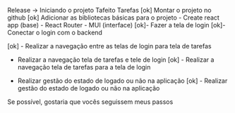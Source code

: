 Release -> Iniciando o projeto Tafeito
Tarefas
[ok] Montar o projeto no github
[ok] Adicionar as bibliotecas básicas para o projeto
    - Create react app (base)
    - React Router
    - MUI (interface)
[ok]- Fazer a tela de login
[ok]- Conectar o login com o backend


[ok] - Realizar a navegação entre as telas de login para tela de tarefas
- Realizar a navegação tela de tarefas e tele de login
[ok] - Realizar a navegação tela de tarefas para a tela de login

- Realizar gestão do estado de logado ou não na aplicação
[ok] - Realizar gestão do estado de logado ou não na aplicação

Se possível, gostaria que vocês seguissem meus passos
